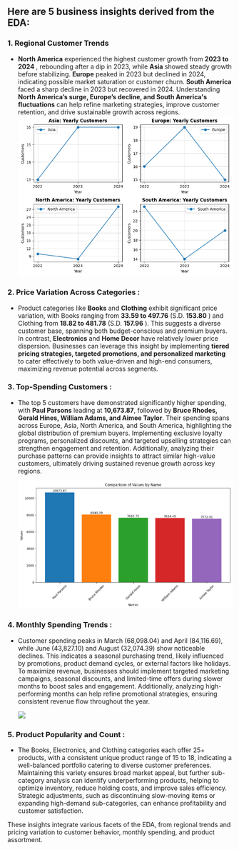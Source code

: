 ## Here are **5 business insights** derived from the EDA:

### 1.  **Regional Customer Trends**

* **North America** experienced the highest customer growth from  **2023 to 2024** , rebounding after a dip in 2023, while **Asia** showed steady growth before stabilizing. **Europe** peaked in 2023 but declined in 2024, indicating possible market saturation or customer churn. **South America** faced a sharp decline in 2023 but recovered in 2024. Understanding **North America’s surge, Europe’s decline, and South America's fluctuations** can help refine marketing strategies, improve customer retention, and drive sustainable growth across regions.
  ![1738083862708](image/Parth_Verma_EDA/1738083862708.png)

### 2.  **Price Variation Across Categories** :

* Product categories like **Books** and **Clothing** exhibit significant price variation, with Books ranging from **33.59 to 497.76** (S.D. **153.80** ) and Clothing from **18.82 to 481.78** (S.D.  **157.96** ). This suggests a diverse customer base, spanning both budget-conscious and premium buyers. In contrast, **Electronics** and **Home Decor** have relatively lower price dispersion. Businesses can leverage this insight by implementing **tiered pricing strategies, targeted promotions, and personalized marketing** to cater effectively to both value-driven and high-end consumers, maximizing revenue potential across segments.

### 3.  **Top-Spending Customers** :

* The top 5 customers have demonstrated significantly higher spending, with **Paul Parsons** leading at **10,673.87**, followed by **Bruce Rhodes, Gerald Hines, William Adams, and Aimee Taylor**. Their spending spans across Europe, Asia, North America, and South America, highlighting the global distribution of premium buyers. Implementing exclusive loyalty programs, personalized discounts, and targeted upselling strategies can strengthen engagement and retention. Additionally, analyzing their purchase patterns can provide insights to attract similar high-value customers, ultimately driving sustained revenue growth across key regions.

  ![1738084656483](image/Parth_Verma_EDA/1738084656483.png)

### 4.  **Monthly Spending Trends** :

* Customer spending peaks in March (68,098.04) and April (84,116.69), while June (43,827.10) and August (32,074.39) show noticeable declines. This indicates a seasonal purchasing trend, likely influenced by promotions, product demand cycles, or external factors like holidays. To maximize revenue, businesses should implement targeted marketing campaigns, seasonal discounts, and limited-time offers during slower months to boost sales and engagement. Additionally, analyzing high-performing months can help refine promotional strategies, ensuring consistent revenue flow throughout the year.

  ![](https://file+.vscode-resource.vscode-cdn.net/home/parth/Desktop/Python/zeotap/output.png?version%3D1738084314693)

### 5.  **Product Popularity and Count** :

* The Books, Electronics, and Clothing categories each offer 25+ products, with a consistent unique product range of 15 to 18, indicating a well-balanced portfolio catering to diverse customer preferences. Maintaining this variety ensures broad market appeal, but further sub-category analysis can identify underperforming products, helping to optimize inventory, reduce holding costs, and improve sales efficiency. Strategic adjustments, such as discontinuing slow-moving items or expanding high-demand sub-categories, can enhance profitability and customer satisfaction.

These insights integrate various facets of the EDA, from regional trends and pricing variation to customer behavior, monthly spending, and product assortment.
